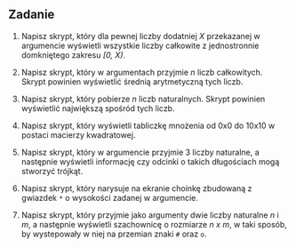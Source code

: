 ## Zadanie

1. Napisz skrypt, który dla pewnej liczby dodatniej *X* przekazanej w
   argumencie wyświetli wszystkie liczby całkowite z jednostronnie domkniętego
   zakresu *[0, X)*.

2. Napisz skrypt, który w argumentach przyjmie *n* liczb całkowitych. Skrypt
   powinien wyświetlić średnią arytmetyczną tych liczb.

3. Napisz skrypt, który pobierze *n* liczb naturalnych. Skrypt powinien
   wyświetlić największą spośród tych liczb.

4. Napisz skrypt, który wyświetli tabliczkę mnożenia od 0x0 do 10x10 w postaci
   macierzy kwadratowej.

5. Napisz skrypt, który w argumencie przyjmie 3 liczby naturalne, a następnie
   wyświetli informację czy odcinki o takich długościach mogą stworzyć trójkąt.

6. Napisz skrypt, który narysuje na ekranie choinkę zbudowaną z gwiazdek `*` o
   wysokości zadanej w argumencie.

7. Napisz skrypt, który przyjmie jako argumenty dwie liczby naturalne *n* i
   *m*, a następnie wyświetli szachownicę o rozmiarze *n x m*, w taki sposób,
   by wystepowały w niej na przemian znaki `#` oraz `o`.

